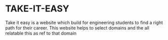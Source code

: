 # TAKE-IT-EASY
Take it easy is a website which build for engineering students to find a right path for their career. This website helps to select domains and the all relatable this as ref to that domain
 
